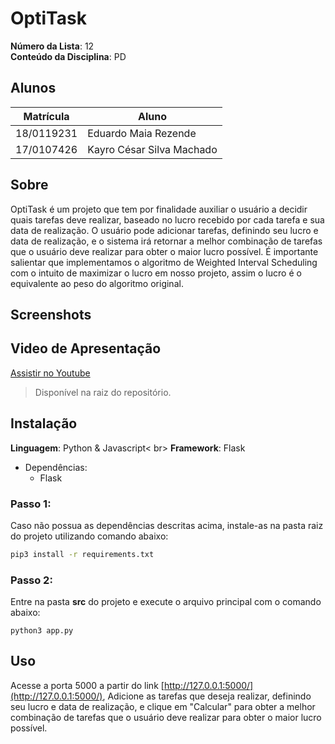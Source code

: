 

# OptiTask

**Número da Lista**: 12<br>
**Conteúdo da Disciplina**: PD <br>
## Alunos
|Matrícula | Aluno |
| -- | -- |
| 18/0119231  |  Eduardo Maia Rezende |
| 17/0107426  |  Kayro César Silva Machado |



## Sobre 
OptiTask é um projeto que tem por finalidade auxiliar o usuário a decidir quais tarefas deve realizar, baseado no lucro recebido por cada tarefa e sua data de realização. O usuário pode adicionar tarefas, definindo seu lucro e data de realização, e o sistema irá retornar a melhor combinação de tarefas que o usuário deve realizar para obter o maior lucro possível. É importante salientar que implementamos o algoritmo de Weighted Interval Scheduling com o intuito de maximizar o lucro em nosso projeto, assim o lucro é o equivalente ao peso do algoritmo original.



## Screenshots


## Video de Apresentação
[Assistir no Youtube](https://youtu.be/zKRxg0NQ0Lk)
> Disponível na raiz do repositório.

## Instalação 
**Linguagem**: Python & Javascript< br>
**Framework**: Flask<br>

- Dependências:
  - Flask


### Passo 1:
 Caso não possua as dependências descritas acima, instale-as na pasta raiz do projeto utilizando comando abaixo:
```sh
pip3 install -r requirements.txt
```
### Passo 2:
Entre na pasta **src** do projeto e execute o arquivo principal  com o comando abaixo:
```
python3 app.py
```

## Uso

Acesse a porta 5000 a partir do link [http://127.0.0.1:5000/](http://127.0.0.1:5000/), Adicione as tarefas que deseja realizar, definindo seu lucro e data de realização, e clique em "Calcular" para obter a melhor combinação de tarefas que o usuário deve realizar para obter o maior lucro possível.



